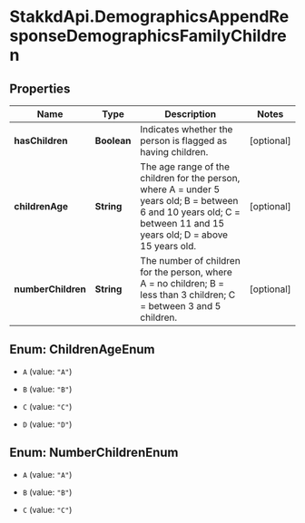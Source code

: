 # StakkdApi.DemographicsAppendResponseDemographicsFamilyChildren

## Properties

Name | Type | Description | Notes
------------ | ------------- | ------------- | -------------
**hasChildren** | **Boolean** | Indicates whether the person is flagged as having children. | [optional] 
**childrenAge** | **String** | The age range of the children for the person, where A &#x3D; under 5 years old; B &#x3D; between 6 and 10 years old; C &#x3D; between 11 and 15 years old; D &#x3D; above 15 years old. | [optional] 
**numberChildren** | **String** | The number of children for the person, where A &#x3D; no children; B &#x3D; less than 3 children; C &#x3D; between 3 and 5 children. | [optional] 



## Enum: ChildrenAgeEnum


* `A` (value: `"A"`)

* `B` (value: `"B"`)

* `C` (value: `"C"`)

* `D` (value: `"D"`)





## Enum: NumberChildrenEnum


* `A` (value: `"A"`)

* `B` (value: `"B"`)

* `C` (value: `"C"`)




